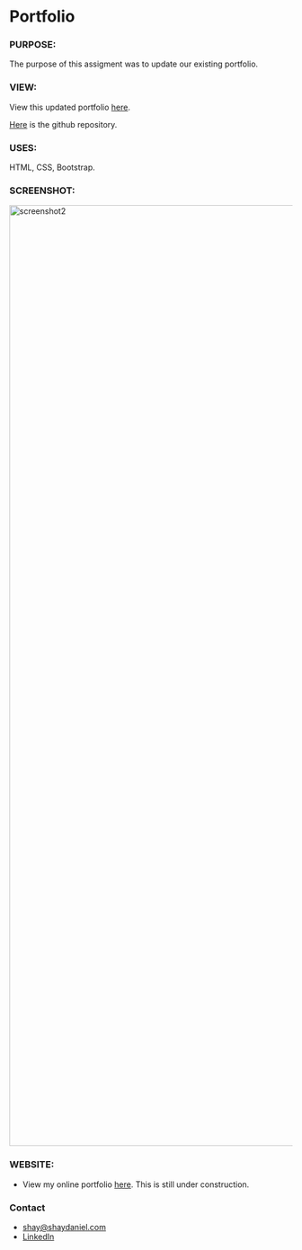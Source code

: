 # Portfolio 

### PURPOSE:
The purpose of this assigment was to update our existing portfolio.

### VIEW:
View this updated portfolio [here](https://shaydaniel7.github.io/portfolio-3/ "Link to updated portfolio").

[Here](https://github.com/shaydaniel7/portfolio-3 "Link to github repository") is the github repository.

### USES:
HTML, CSS, Bootstrap.

### SCREENSHOT: 
<img width="1675" alt="screenshot2" src="https://user-images.githubusercontent.com/67557233/100019099-5e917c00-2d92-11eb-9a11-c3d764cf9f6b.png">

### WEBSITE:
* View my online portfolio [here](http://www.shaydaniel.com "Link to online portfolio").  This is still under construction.

### Contact
* shay@shaydaniel.com
* [LinkedIn](linkedin.com/in/shay-daniel-10b8b71ab "Link to LinkedIn page")
